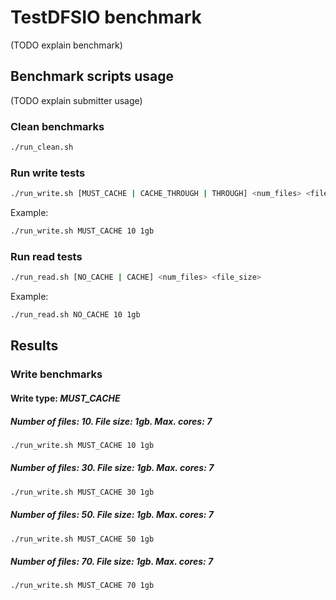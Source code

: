 # TestDFSIO benchmark

(TODO explain benchmark)

## Benchmark scripts usage

(TODO explain submitter usage)

### Clean benchmarks

```bash
./run_clean.sh
```

### Run write tests

```bash
./run_write.sh [MUST_CACHE | CACHE_THROUGH | THROUGH] <num_files> <file_size>
```

Example:

```bash
./run_write.sh MUST_CACHE 10 1gb
```

### Run read tests

```bash
./run_read.sh [NO_CACHE | CACHE] <num_files> <file_size>
```

Example:

```bash
./run_read.sh NO_CACHE 10 1gb
```

## Results

### Write benchmarks

#### Write type: *MUST_CACHE*

##### Number of files: 10. File size: 1gb. Max. cores: 7

```bash
./run_write.sh MUST_CACHE 10 1gb
```

##### Number of files: 30. File size: 1gb. Max. cores: 7

```bash
./run_write.sh MUST_CACHE 30 1gb
```

##### Number of files: 50. File size: 1gb. Max. cores: 7

```bash
./run_write.sh MUST_CACHE 50 1gb
```

##### Number of files: 70. File size: 1gb. Max. cores: 7

```bash
./run_write.sh MUST_CACHE 70 1gb
```
